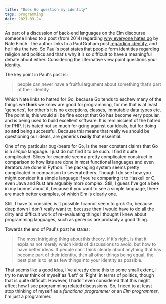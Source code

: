 ```yaml
---
title: "Does Go question my identity"
tags: programming
date: 2021-03-24
---
```


As part of a discussion of back-end languages on the Elm discourse someone linked to a post (from 2014) regarding [why everyone hates go](https://npf.io/2014/10/why-everyone-hates-go/) by Nate Finch. The author links to a Paul Graham post [regarding identity](http://www.paulgraham.com/identity.html), and he links the two. So Paul's post states that people form identities regarding religion and politics and that's why it is so difficult to have a meaningful debate about either. Considering the alternative view point questions your identity. 

The key point in Paul's post is:

> people can never have a fruitful argument about something that’s part of their identity

Which Nate links to hatred for Go, because Go tends to eschew many of the things we **think** we know are good for programming, for me that is at least 'generics', for other's it is no exceptions, classes, immutable data types etc. The point is, this would all be fine except that Go has become very popular, and is being used to build excellent software. It is reminiscient of the hatred for PHP. It is hated not so much for going against our ideals, but for doing so **and** being successful. Because this means that really we should be questioning our ideals, are generics **really** that essential. 

One of my particular bug-bears for Go, is the near constant claims that Go is a *simple* language. I just do not find it to be such. I find it quite complicated. Slices for example seem a pretty complicated construct in comparison to how lists are done in most functional languages and even iterators are done in Python. The packaging system seems pretty complicated in comparison to several others. Though I do see how you might consider it a simple language if you're comparing it to Haskell or C, even Java and Rust are arguably more complex. Still, I guess I've got a bee in my bonnet about it, because if you want to see a simple language, there are much better examples, of which Elm is clearly one.

Still, I have to consider, is it possible I cannot seem to grok Go, because deep down I don't really want to, because then I would have to do all the dirty and difficult work of re-evaluating things I thought I knew about programming languages, such as generics are probably a good thing.

Towards the end of Paul's post he states:

> The most intriguing thing about this theory, if it's right, is that it explains not merely which kinds of discussions to avoid, but how to have better ideas. If people can't think clearly about anything that has become part of their identity, then all other things being equal, the best plan is to let as few things into your identity as possible. 

That seems like a good idea, I've already done this to some small extent, I try to never think of myself as 'Left' or 'Right' in terms of politics, though that is quite difficult. However, I hadn't even considered that this might affect how I see programming related discussions. So, I need to at least stop thinking of myself as a *functional programmer* or an *Elm programmer*, I'm just a programmer. 
